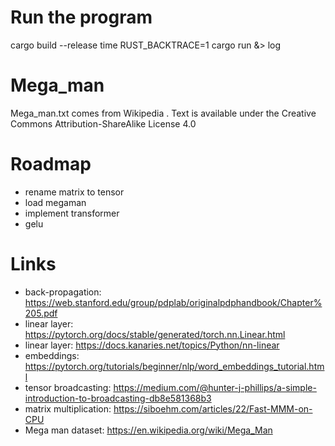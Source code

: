 # Run the program

cargo build --release
time RUST_BACKTRACE=1 cargo run &> log

# Mega_man

Mega_man.txt comes from Wikipedia .
Text is available under the Creative Commons Attribution-ShareAlike License 4.0

# Roadmap

- rename matrix to tensor
- load megaman
- implement transformer
- gelu

# Links

- back-propagation: https://web.stanford.edu/group/pdplab/originalpdphandbook/Chapter%205.pdf
- linear layer: https://pytorch.org/docs/stable/generated/torch.nn.Linear.html
- linear layer: https://docs.kanaries.net/topics/Python/nn-linear
- embeddings: https://pytorch.org/tutorials/beginner/nlp/word_embeddings_tutorial.html
- tensor broadcasting: https://medium.com/@hunter-j-phillips/a-simple-introduction-to-broadcasting-db8e581368b3
- matrix multiplication: https://siboehm.com/articles/22/Fast-MMM-on-CPU
- Mega man dataset: https://en.wikipedia.org/wiki/Mega_Man
